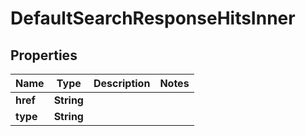 

# DefaultSearchResponseHitsInner


## Properties

| Name | Type | Description | Notes |
|------------ | ------------- | ------------- | -------------|
|**href** | **String** |  |  |
|**type** | **String** |  |  |



